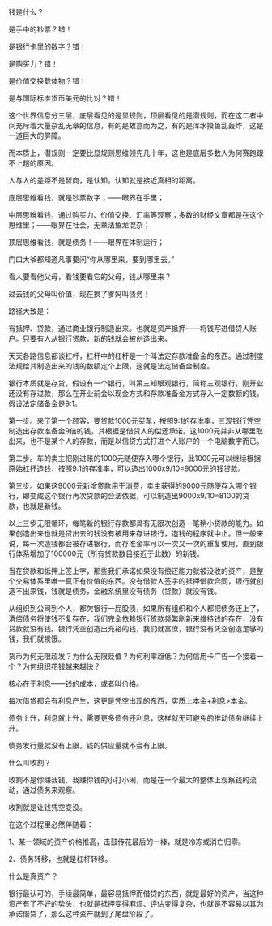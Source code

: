 钱是什么？

是手中的钞票？错！

是银行卡里的数字？错！

是购买力？错！

是价值交换载体物？错！

是与国际标准货币美元的比对？错！

 

这个世界信息分三层，底层看见的是显规则，顶层看见的是潜规则，而在这二者中间充斥着大量杂乱无章的信息，有的是故意而为之，有的是浑水摸鱼乱轰炸，这是一道巨大的屏障。

而本质上，潜规则一定要比显规则思维领先几十年，这也是底层多数人为何赛跑跟不上趟的原因。

人与人的差距不是智商，是认知。认知就是接近真相的距离。

 

底层思维看钱，就是钞票数字；——眼界在手里；

中层思维看钱，通过购买力、价值交换、汇率等观察；多数的财经文章都是在这个思维里；——眼界在社会，无章法鱼龙混杂；

顶层思维看钱，就是债务！——眼界在体制运行；





门口大爷都知道凡事要问“你从哪里来，要到哪里去。”

看人要看他父母，看钱要看它的父母，钱从哪里来？

过去钱的父母叫价值，现在换了爹妈叫债务！

 

路径大致是：

有抵押、贷款，通过商业银行制造出来。也就是资产抵押——将钱写进借贷人账户。只要有人从银行贷款，新的钱就会被创造出来。

天天各路信息都谈杠杆，杠杆中的杠杆是一个叫法定存款准备金的东西。通过制度法规给其制造出来的钱的数额定个上限，这就是法定储备金制度。

银行本质就是存贷，假设有一个银行，叫第三知眼观银行，简称三观银行，刚开业还没有存过款，那么在开业前会以现金方式和存款准备金方式存入一定数额的钱。假设法定储备金是9:1。

第一步。来了第一个顾客，要贷款1000元买车，按照9:1的存准率，三观银行凭空制造出存款准备金9倍的钱，其根据是借贷人的偿还承诺。这1000元并非从哪里取出来，也不是某个人的存款，而是以信贷方式打进个人账户的一个电脑数字而已。

第二步。车的卖主把刚进账的1000元随便存入哪个银行，此1000元可以继续根据原始杠杆造钱，按照9:1的存准率，可以造出1000x9/10=9000元的钱贷款。

第三步。如果这9000元新增贷款用于消费，卖主获得的9000元随便存入哪个银行，即变成这个银行再次贷款的合法依据，可以制造出9000x9/10=8100的贷款，也就是新钱。

以上三步无限循环，每笔新的银行存款都具有无限次创造一笔稍小贷款的能力。如果创造出来也就是贷出去的钱没有被用来存进银行，造钱的程序就中止。但一般来说，每一次造钱都会被存进银行，而存准金率可以一次又一次的重复使用，直到银行体系增加了100000元（所有贷款数目接近于此数）的新钱。

当在贷款和抵押上签上字，那些我们承诺如果没有偿还能力就被没收的资产，是整个交易体系里唯一真正有价值的东西。没有借款人签字的抵押借款合同，银行就创造不出来钱，钱就是债务，金融系统里没有债务（贷款）就没有钱。

从组织到公司到个人，都欠银行一屁股债，如果所有组织和个人都把债务还上了，清偿债务将使钱不复存在，我们完全依赖银行贷款频繁刷新来维持钱的存在，没有贷款就没有钱。银行凭空创造出充裕的钱，我们就富庶，银行没有凭空创造足够的钱，我们就挨饿。





货币为何无限超发？为什么无限贬值？为何利率趋低？为何信用卡广告一个接着一个？为何组织花钱越来越快？

核心在于利息——钱的成本，或者叫价格。

每次借贷都会有利息产生，这更是凭空出现的东西，实质上本金+利息>本金。

债务上升，利息就上升，需要更多债务还利息，这样就无可避免的推动债务继续上升。

债务发行量就没有上限，钱的供应量就不会有上限。

 

什么叫收割？

收割不是你赚我钱、我赚你钱的小打小闹，而是在一个最大的整体上观察钱的流动，通过债务来观察。

收割就是让钱凭空变没。

在这个过程里必然伴随着：

1、某一领域的资产价格推高，击鼓传花最后的一棒，就是冷冻或消亡归零。

2、债务转移，也就是杠杆转移。

什么是真资产？

银行最认可的，手续最简单，最容易抵押而借贷的东西，就是最好的资产，当这种资产有了不好的势头，也就是抵押变得麻烦、评估变得复杂，也就是不容易以其为承诺借贷了，那么这种资产就到了尾盘阶段了。